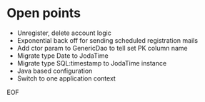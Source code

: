 Open points
===========

* Unregister, delete account logic
* Exponential back off for sending scheduled registration mails
* Add ctor param to GenericDao to tell set PK column name
* Migrate type Date to JodaTime
* Migrate type SQL:timestamp to JodaTime instance
* Java based configuration
* Switch to one application context

EOF
